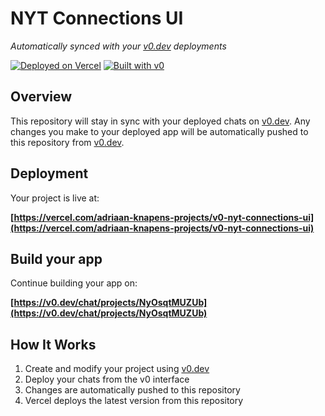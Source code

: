 # NYT Connections UI

*Automatically synced with your [v0.dev](https://v0.dev) deployments*

[![Deployed on Vercel](https://img.shields.io/badge/Deployed%20on-Vercel-black?style=for-the-badge&logo=vercel)](https://vercel.com/adriaan-knapens-projects/v0-nyt-connections-ui)
[![Built with v0](https://img.shields.io/badge/Built%20with-v0.dev-black?style=for-the-badge)](https://v0.dev/chat/projects/NyOsqtMUZUb)

## Overview

This repository will stay in sync with your deployed chats on [v0.dev](https://v0.dev).
Any changes you make to your deployed app will be automatically pushed to this repository from [v0.dev](https://v0.dev).

## Deployment

Your project is live at:

**[https://vercel.com/adriaan-knapens-projects/v0-nyt-connections-ui](https://vercel.com/adriaan-knapens-projects/v0-nyt-connections-ui)**

## Build your app

Continue building your app on:

**[https://v0.dev/chat/projects/NyOsqtMUZUb](https://v0.dev/chat/projects/NyOsqtMUZUb)**

## How It Works

1. Create and modify your project using [v0.dev](https://v0.dev)
2. Deploy your chats from the v0 interface
3. Changes are automatically pushed to this repository
4. Vercel deploys the latest version from this repository